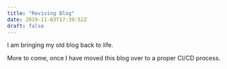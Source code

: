 ```yaml
---
title: "Reviving Blog"
date: 2019-11-03T17:39:52Z
draft: false
---
```

I am bringing my old blog back to life.

More to come, once I have moved this blog over to a proper CI/CD process.